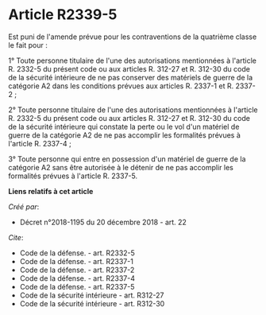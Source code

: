 # Article R2339-5

Est puni de l'amende prévue pour les contraventions de la quatrième classe le fait pour : 

1° Toute personne titulaire de l'une des autorisations mentionnées à l'article R. 2332-5 du présent code ou aux articles R.
312-27 et R. 312-30 du code de la sécurité intérieure de ne pas conserver des matériels de guerre de la catégorie A2 dans les
conditions prévues aux articles R. 2337-1 et R. 2337-2 ; 

2° Toute personne titulaire de l'une des autorisations mentionnées à l'article R. 2332-5 du présent code ou aux articles R.
312-27 et R. 312-30 du code de la sécurité intérieure qui constate la perte ou le vol d'un matériel de guerre de la catégorie
A2 de ne pas accomplir les formalités prévues à l'article R. 2337-4 ; 

3° Toute personne qui entre en possession d'un matériel de guerre de la catégorie A2 sans être autorisée à le détenir de ne
pas accomplir les formalités prévues à l'article R. 2337-5.

**Liens relatifs à cet article**

_Créé par_:

  - Décret n°2018-1195 du 20 décembre 2018 - art. 22

_Cite_:

  - Code de la défense. - art. R2332-5
  - Code de la défense. - art. R2337-1
  - Code de la défense. - art. R2337-2
  - Code de la défense. - art. R2337-4
  - Code de la défense. - art. R2337-5
  - Code de la sécurité intérieure - art. R312-27
  - Code de la sécurité intérieure - art. R312-30
